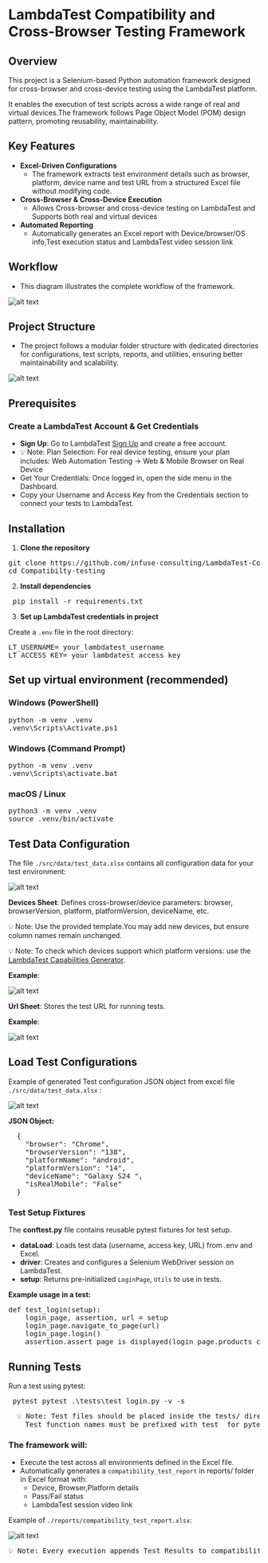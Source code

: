 # LambdaTest Compatibility and Cross-Browser Testing Framework

## Overview

This project is a Selenium-based Python automation framework designed for cross-browser and cross-device testing using the LambdaTest platform.

It enables the execution of test scripts across a wide range of real and virtual devices.The framework follows Page Object Model (POM) design pattern, promoting reusability, maintainability.

## Key Features

- **Excel-Driven Configurations**
  - The framework extracts test environment details such as browser, platform, device name and test URL from a structured Excel file without modifying code.
- **Cross-Browser & Cross-Device Execution**
  - Allows Cross-browser and cross-device testing on LambdaTest and Supports both real and virtual devices
- **Automated Reporting**
  - Automatically generates an Excel report with Device/browser/OS info,Test execution status and LambdaTest video session link

## Workflow

- This diagram illustrates the complete workflow of the framework.

![alt text](images/Workflow.png)

## Project Structure

- The project follows a modular folder structure with dedicated directories for configurations, test scripts, reports, and utilities, ensuring better maintainability and scalability.

![alt text](images/image-10.png)

## Prerequisites

### Create a LambdaTest Account & Get Credentials

- **Sign Up**: Go to LambdaTest [Sign Up](https://accounts.lambdatest.com/dashboard) and create a free account.
- 💡 Note: Plan Selection: For real device testing, ensure your plan includes: Web Automation Testing → Web & Mobile Browser on Real Device
- Get Your Credentials: Once logged in, open the side menu in the Dashboard.
- Copy your Username and Access Key from the Credentials section to connect your tests to LambdaTest.

## Installation

1. **Clone the repository**

<pre>
git clone https://github.com/infuse-consulting/LambdaTest-Compatibility-testing-framework.git
cd Compatibilty-testing
</pre>

2. **Install dependencies**

<pre> pip install -r requirements.txt </pre>

3. **Set up LambdaTest credentials in project**

Create a `.env` file in the root directory:

<pre>LT_USERNAME= your_lambdatest_username
LT_ACCESS_KEY= your_lambdatest_access_key
</pre>

## Set up virtual environment (recommended)

### Windows (PowerShell)

<pre>
python -m venv .venv
.venv\Scripts\Activate.ps1
</pre>

### Windows (Command Prompt)

<pre>
python -m venv .venv
.venv\Scripts\activate.bat
</pre>

### macOS / Linux

<pre>
python3 -m venv .venv
source .venv/bin/activate
</pre>

## Test Data Configuration

The file `./src/data/test_data.xlsx` contains all configuration data for your test environment:

![alt text](images/image-7.png)

**Devices Sheet**: Defines cross-browser/device parameters:
browser, browserVersion, platform, platformVersion, deviceName, etc.

💡 Note: Use the provided template.You may add new devices, but ensure column names remain unchanged.

💡 Note: To check which devices support which platform versions:
use the [LambdaTest Capabilities Generator](https://www.lambdatest.com/capabilities-generator/).

**Example**:

![alt text](images/image.png)

**Url Sheet**: Stores the test URL for running tests.

**Example**:

![alt text](images/image-5.png)

## Load Test Configurations

Example of generated Test configuration JSON object from excel file `./src/data/test_data.xlsx` :

![alt text](images/image-3.png)

**JSON Object:**

<pre>
  {
    "browser": "Chrome",
    "browserVersion": "138",
    "platformName": "android",
    "platformVersion": "14",
    "deviceName": "Galaxy S24 ",
    "isRealMobile": "False"
  }
</pre>

### Test Setup Fixtures

The **conftest.py** file contains reusable pytest fixtures for test setup.

- **dataLoad**: Loads test data (username, access key, URL) from .env and Excel.
- **driver**: Creates and configures a Selenium WebDriver session on LambdaTest.
- **setup**: Returns pre-initialized `LoginPage`, `Utils` to use in tests.

**Example usage in a test:**

<pre>
def test_login(setup):
    login_page, assertion, url = setup
    login_page.navigate_to_page(url)
    login_page.login()
    assertion.assert_page_is_displayed(login_page.products_catalog_page, "Products Catalog Page")
</pre>

## Running Tests

Run a test using pytest:

<pre> pytest pytest .\tests\test_login.py -v -s </pre>

<pre>
  💡 Note: Test files should be placed inside the tests/ directory 
    Test function names must be prefixed with test_ for pytest to detect and execute them.
</pre>

### The framework will:

- Execute the test across all environments defined in the Excel file.
- Automatically generates a `compatibility_test_report` in reports/ folder in Excel format with:
  - Device, Browser,Platform details
  - Pass/Fail status
  - LambdaTest session video link

Example of `./reports/compatibility_test_report.xlsx`:

![alt text](images/image-2.png)

<pre>
💡 Note: Every execution appends Test Results to compatibility_test_report
</pre>
